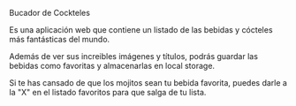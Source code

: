 Bucador de Cockteles

Es una aplicación web que contiene un listado de las bebidas y cócteles más fantásticas del
mundo.

Además de ver sus increibles imágenes y títulos, podrás guardar las bebidas como favoritas y almacenarlas en local storage.

Si te has cansado de que los mojitos sean tu bebida favorita, puedes darle a la "X" en el listado favoritos para que salga de tu lista.
